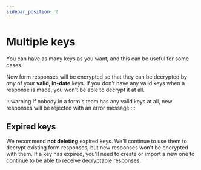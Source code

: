 ```yaml
---
sidebar_position: 2
---
```


# Multiple keys
You can have as many keys as you want, and this can be useful for some cases.

New form responses will be encrypted so that they can be decrypted by _any_ of your **valid, in-date** keys. If you don't have any valid keys when a response is made, you won't be able to decrypt it at all.

:::warning
If nobody in a form's team has any valid keys at all, new responses will be rejected with an error message
:::

## Expired keys
We recommend **not deleting** expired keys. We'll continue to use them to decrypt existing form responses, but new responses won't be encrypted with them. If a key has expired, you'll need to create or import a new one to continue to be able to receive decryptable responses.

